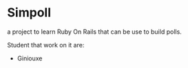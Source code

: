 # Simpoll

a project to learn Ruby On Rails that can be use to build polls.

Student that work on it are:

- Giniouxe
